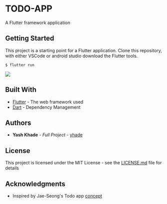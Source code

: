 # TODO-APP

A Flutter framework application



## Getting Started

This project is a starting point for a Flutter application. 
Clone this repository, with either VSCode or android studio download the Flutter tools.
 ```aidl
$ flutter run
```

 


![](https://media.giphy.com/media/kh6Y0tcmOlatF7F3rV/giphy.gif)


## Built With

* [Flutter](https://flutter.dev/) - The web framework used
* [Dart](https://dart.dev/) - Dependency Management

## Authors

* **Yash Khade** - *Full Project* - [yhade](https://github.com/ykhade)

## License

This project is licensed under the MIT License - see the [LICENSE.md](LICENSE.md) file for details
## Acknowledgments
* Inspired by Jae-Seong's Todo app [concept](https://dribbble.com/shots/3812962-iPhone-X-Todo-Concept)
